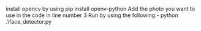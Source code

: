 install opencv by using pip install openv-python 
Add the photo you want to use in the code in line number 3
Run by using the following:-
python .\face_detector.py
